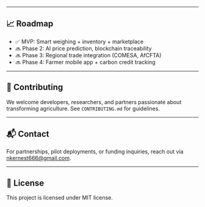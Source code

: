 
---

## 📈 Roadmap

- ✅ MVP: Smart weighing + inventory + marketplace
- 🔜 Phase 2: AI price prediction, blockchain traceability
- 🔜 Phase 3: Regional trade integration (COMESA, AfCFTA)
- 🔜 Phase 4: Farmer mobile app + carbon credit tracking

---

## 🤝 Contributing

We welcome developers, researchers, and partners passionate about transforming agriculture. See `CONTRIBUTING.md` for guidelines.

---

## 📬 Contact

For partnerships, pilot deployments, or funding inquiries, reach out via nkernest666@gmail.com.

---

## 📄 License

This project is licensed under MIT license.

